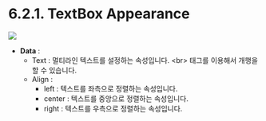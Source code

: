 # 6.2.1. TextBox Appearance

![](https://github.com/asoosoft/spidergen-guidebook/tree/eeac9656bff5b368e79bf9dad544cae218642e17/assets/textbox-ex-002.png)

* **Data** : 
  * Text : 멀티라인 텍스트를 설정하는 속성입니다. &lt;br&gt; 태그를 이용해서 개행을 할 수 있습니다.
  * Align : 
    * left : 텍스트를 좌측으로 정렬하는 속성입니다.
    * center : 텍스트를 중앙으로 정렬하는 속성입니다.
    * right : 텍스트를 우측으로 정렬하는 속성입니다.

